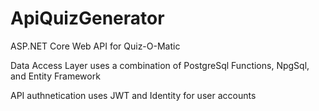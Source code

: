 # ApiQuizGenerator

ASP.NET Core Web API for Quiz-O-Matic 

Data Access Layer uses a combination of PostgreSql Functions, NpgSql, and Entity Framework

API authnetication uses JWT and Identity for user accounts

